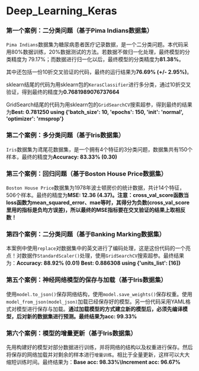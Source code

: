 # Deep_Learning_Keras
### 第一个案例：二分类问题（基于Pima Indians数据集）
`Pima Indians`数据集为糖尿病患者医疗记录数据，是一个二分类问题。本代码采用80%数据训练，20%数据测试的方法。若数据不做归一化处理，最终模型的分类精度为 79.17%；而数据进行归一化以后，最终模型的分类精度为**81.38%**。

其中还包括一份10折交叉验证的代码，最终的运行结果为**76.69% (+/- 2.95%)**。

sklearn结尾的代码为用sklearn包的`KerasClassifier`进行多分类，通过10折交叉验证，得到最终的精度为**0.7681989076737664**

GridSearch结尾的代码为用sklearn包的`GridSearchCV`搜索超参，得到最终的结果为**Best: 0.781250 using {'batch_size': 10, 'epochs': 150, 'init': 'normal', 'optimizer': 'rmsprop'}**
### 第二个案例：多分类问题（基于Iris数据集）
`Iris`数据集为鸢尾花数据集，是一个拥有4个特征的3分类问题，数据集共有150个样本，最终的精度为**Accuracy: 83.33% (0.30)**
### 第三个案例：回归问题（基于Boston House Price数据集）
`Boston House Price`数据集为1978年波士顿房价的统计数据，共计14个特征，506个样本。最终的精度为**MSE: 12.36 (4.37)。__注意：cross_val_score函数当loss函数为mean_squared_error、mae等时，其得分为负数(cross_val_score里用的指标是负均方误差)，所以最终的MSE指标要在交叉验证的结果上取相反数！__**
### 第四个案例：二分类问题（基于Banking Marking数据集）
本案例中使用`replace`对数据集中的英文进行了编码处理，这是这份代码的一个亮点！对数据作`StandardScaler()`处理，使用`GridSearchCV`搜索超参。最终结果为：**Accuracy: 88.92% (0.01)  Best: 0.886308 using {'units_list': [16]}**
### 第五个案例：神经网络模型的保存与加载（基于Iris数据集）
使用`model.to_json()`保存网络结构，使用`model.save_weights()`保存权重。使用`model_from_json(model_json)`加载已经保存好的模型。另一份代码采用YAML格式对模型进行保存与加载。**通过加载模型的方式建立新的模型后，必须先编译模型，后对新的数据集进行预测。**最终结果为**acc: 99.33%**
### 第六个案例：模型的增量更新（基于Iris数据集）
先用构建好的模型对部分数据进行训练，并将网络的结构以及权重进行保存。然后将保存的网络加载并对剩余的样本进行`增量训练`。相比于全量更新，这样可以大大缩短训练时间。最终结果为：**Base acc: 98.33%\Increment acc: 96.67%**
